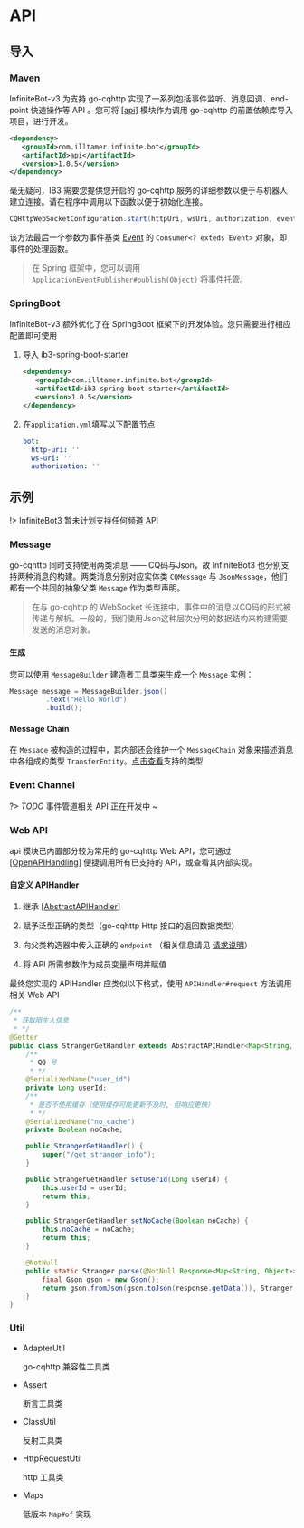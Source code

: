 # API

## 导入

### Maven

InfiniteBot-v3 为支持 go-cqhttp 实现了一系列包括事件监听、消息回调、end-point 快速操作等 API
。您可将 [[api]](/api) 模块作为调用 go-cqhttp 的前置依赖库导入项目，进行开发。

```xml
<dependency>
   <groupId>com.illtamer.infinite.bot</groupId>
   <artifactId>api</artifactId>
   <version>1.0.5</version>
</dependency>
```

毫无疑问，IB3 需要您提供您开启的 go-cqhttp 服务的详细参数以便于与机器人建立连接。请在程序中调用以下函数以便于初始化连接。 

```java
CQHttpWebSocketConfiguration.start(httpUri, wsUri, authorization, eventConsumer);
```

该方法最后一个参数为事件基类 [Event](/api/src/main/java/com/illtamer/infinite/bot/api/event/Event.java) 的 `Consumer<? exteds Event>` 对象，即事件的处理函数。

> 在 Spring 框架中，您可以调用 `ApplicationEventPublisher#publish(Object)` 将事件托管。


### SpringBoot

InfiniteBot-v3 额外优化了在 SpringBoot 框架下的开发体验。您只需要进行相应配置即可使用

1. 导入 ib3-spring-boot-starter

   ```xml
   <dependency>
      <groupId>com.illtamer.infinite.bot</groupId>
      <artifactId>ib3-spring-boot-starter</artifactId>
      <version>1.0.5</version>
   </dependency>
   ```

2. 在`application.yml`填写以下配置节点

   ```yaml
   bot:
     http-uri: ''
     ws-uri: ''
     authorization: ''
   ```

## 示例

!> InfiniteBot3 暂未计划支持任何频道 API

### Message

go-cqhttp 同时支持使用两类消息 —— CQ码与Json，故 InfiniteBot3 也分别支持两种消息的构建。两类消息分别对应实体类 `CQMessage` 与 `JsonMessage`，他们都有一个共同的抽象父类 `Message` 作为类型声明。

> 在与 go-cqhttp 的 WebSocket 长连接中，事件中的消息以CQ码的形式被传递与解析。一般的，我们使用Json这种层次分明的数据结构来构建需要发送的消息对象。

#### 生成

您可以使用 `MessageBuilder` 建造者工具类来生成一个 `Message` 实例：

```java
Message message = MessageBuilder.json()
         .text("Hello World")
         .build();
```

#### Message Chain

在 `Message` 被构造的过程中，其内部还会维护一个 `MessageChain` 对象来描述消息中各组成的类型 `TransferEntity`。[点击查看]((https://github.com/IllTamer/infinitebot3/blob/main/api/src/main/java/com/illtamer/infinite/bot/api/entity/transfer/))支持的类型

### Event Channel

?> _TODO_ 事件管道相关 API 正在开发中 ~

### Web API

api 模块已内置部分较为常用的 go-cqhttp Web API，您可通过 [[OpenAPIHandling]](https://github.com/IllTamer/infinitebot3/blob/main/api/src/main/java/com/illtamer/infinite/bot/api/handler/OpenAPIHandling.java) 便捷调用所有已支持的 API，或查看其内部实现。

#### 自定义 APIHandler

1. 继承 [[AbstractAPIHandler<T>]](https://github.com/IllTamer/infinitebot3/blob/main/api/src/main/java/com/illtamer/infinite/bot/api/handler/AbstractAPIHandler.java)

2. 赋予泛型正确的类型（go-cqhttp Http 接口的返回数据类型）

3. 向父类构造器中传入正确的 `endpoint` （相关信息请见 [请求说明](https://docs.go-cqhttp.org/api/#%E8%AF%B7%E6%B1%82%E8%AF%B4%E6%98%8E)）

4. 将 API 所需参数作为成员变量声明并赋值

最终您实现的 APIHandler 应类似以下格式，使用 `APIHandler#request` 方法调用相关 Web API

```java
/**
 * 获取陌生人信息
 * */
@Getter
public class StrangerGetHandler extends AbstractAPIHandler<Map<String, Object>> {
    /**
     * QQ 号
     * */
    @SerializedName("user_id")
    private Long userId;
    /**
     * 是否不使用缓存（使用缓存可能更新不及时, 但响应更快）
     * */
    @SerializedName("no_cache")
    private Boolean noCache;

    public StrangerGetHandler() {
        super("/get_stranger_info");
    }

    public StrangerGetHandler setUserId(Long userId) {
        this.userId = userId;
        return this;
    }

    public StrangerGetHandler setNoCache(Boolean noCache) {
        this.noCache = noCache;
        return this;
    }

    @NotNull
    public static Stranger parse(@NotNull Response<Map<String, Object>> response) {
        final Gson gson = new Gson();
        return gson.fromJson(gson.toJson(response.getData()), Stranger.class);
    }
}
```

### Util

- AdapterUtil 
   
   go-cqhttp 兼容性工具类

- Assert

   断言工具类

- ClassUtil

   反射工具类

- HttpRequestUtil

   http 工具类

- Maps

   低版本 `Map#of` 实现